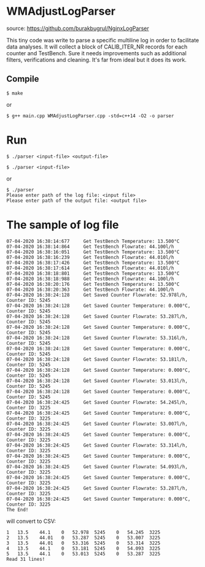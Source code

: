 # WMAdjustLogParser

source: https://github.com/burakbugrul/NginxLogParser 

This tiny code was write to parse a specific multiline log in order to facilitate data analyses.
It will collect a block of CALIB_ITER_NR records for each counter and TestBench.
Sure it needs improvements such as additional filters, verifications and cleaning. It's far from ideal but it does its work.

## Compile

```
$ make
```
or
```
$ g++ main.cpp WMAdjustLogParser.cpp -std=c++14 -O2 -o parser
```

# Run
```
$ ./parser <input-file> <output-file>
```
```
$ ./parser <input-file>
```
or
```
$ ./parser
Please enter path of the log file: <input file>
Please enter path of the output file: <output file>
```

# The sample of log file

```
07-04-2020 16:38:14:677 	Get TestBench Temperature: 13.500°C
07-04-2020 16:38:14:864 	Get TestBench Flowrate: 44.100l/h
07-04-2020 16:38:16:051 	Get TestBench Temperature: 13.500°C
07-04-2020 16:38:16:239 	Get TestBench Flowrate: 44.010l/h
07-04-2020 16:38:17:426 	Get TestBench Temperature: 13.500°C
07-04-2020 16:38:17:614 	Get TestBench Flowrate: 44.010l/h
07-04-2020 16:38:18:801 	Get TestBench Temperature: 13.500°C
07-04-2020 16:38:18:988 	Get TestBench Flowrate: 44.100l/h
07-04-2020 16:38:20:176 	Get TestBench Temperature: 13.500°C
07-04-2020 16:38:20:363 	Get TestBench Flowrate: 44.100l/h
07-04-2020 16:38:24:128 	Get Saved Counter Flowrate: 52.978l/h, Counter ID: 5245
07-04-2020 16:38:24:128 	Get Saved Counter Temperature: 0.000°C, Counter ID: 5245
07-04-2020 16:38:24:128 	Get Saved Counter Flowrate: 53.287l/h, Counter ID: 5245
07-04-2020 16:38:24:128 	Get Saved Counter Temperature: 0.000°C, Counter ID: 5245
07-04-2020 16:38:24:128 	Get Saved Counter Flowrate: 53.316l/h, Counter ID: 5245
07-04-2020 16:38:24:128 	Get Saved Counter Temperature: 0.000°C, Counter ID: 5245
07-04-2020 16:38:24:128 	Get Saved Counter Flowrate: 53.181l/h, Counter ID: 5245
07-04-2020 16:38:24:128 	Get Saved Counter Temperature: 0.000°C, Counter ID: 5245
07-04-2020 16:38:24:128 	Get Saved Counter Flowrate: 53.013l/h, Counter ID: 5245
07-04-2020 16:38:24:128 	Get Saved Counter Temperature: 0.000°C, Counter ID: 5245
07-04-2020 16:38:24:425 	Get Saved Counter Flowrate: 54.245l/h, Counter ID: 3225
07-04-2020 16:38:24:425 	Get Saved Counter Temperature: 0.000°C, Counter ID: 3225
07-04-2020 16:38:24:425 	Get Saved Counter Flowrate: 53.007l/h, Counter ID: 3225
07-04-2020 16:38:24:425 	Get Saved Counter Temperature: 0.000°C, Counter ID: 3225
07-04-2020 16:38:24:425 	Get Saved Counter Flowrate: 53.314l/h, Counter ID: 3225
07-04-2020 16:38:24:425 	Get Saved Counter Temperature: 0.000°C, Counter ID: 3225
07-04-2020 16:38:24:425 	Get Saved Counter Flowrate: 54.093l/h, Counter ID: 3225
07-04-2020 16:38:24:425 	Get Saved Counter Temperature: 0.000°C, Counter ID: 3225
07-04-2020 16:38:24:425 	Get Saved Counter Flowrate: 53.287l/h, Counter ID: 3225
07-04-2020 16:38:24:425 	Get Saved Counter Temperature: 0.000°C, Counter ID: 3225
The End!
```
will convert to CSV:
```
1	13.5	44.1	0	52.978	5245	0	54.245	3225
2	13.5	44.01	0	53.287	5245	0	53.007	3225
3	13.5	44.01	0	53.316	5245	0	53.314	3225
4	13.5	44.1	0	53.181	5245	0	54.093	3225
5	13.5	44.1	0	53.013	5245	0	53.287	3225
Read 31 lines!								
```
